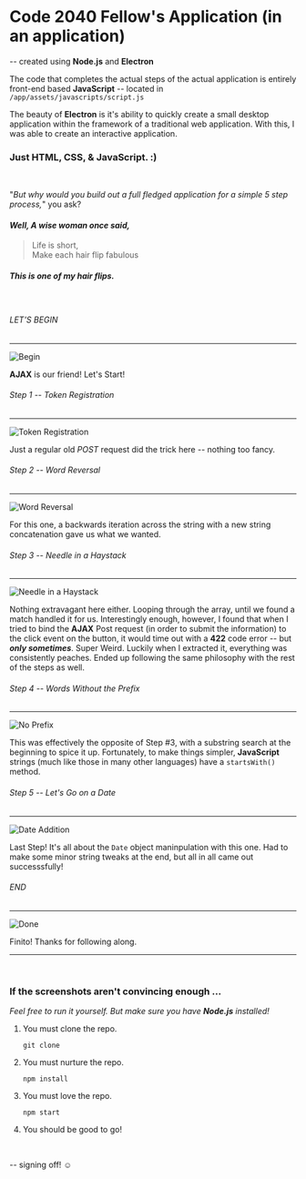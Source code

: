 # Code 2040 Fellow's Application (in an application)


-- created using **Node.js** and **Electron**


The code that completes the actual steps of the actual application is entirely front-end based **JavaScript** -- located in `/app/assets/javascripts/script.js`

The beauty of **Electron** is it's ability to quickly create a small desktop application within the framework of a traditional web application. With this, I was able to create an interactive application.

### Just HTML, CSS, & JavaScript. :)
&nbsp;

 "_But why would you build out a full fledged application for a simple 5 step process,_" you ask?

#### _Well, A wise woman once said,_

> Life is short,   
Make each hair flip fabulous

##### This is one of my hair flips.

&nbsp;

###### LET'S BEGIN
---
![Begin](http://i.imgur.com/nUkmYb0.jpg)

**AJAX** is our friend! Let's Start!

###### Step 1 -- Token Registration
---
![Token Registration](http://i.imgur.com/WoNSTFC.jpg)

Just a regular old _POST_ request did the trick here -- nothing too fancy.

###### Step 2 -- Word Reversal
---
![Word Reversal](http://i.imgur.com/ZS6u3uH.jpg)

For this one, a backwards iteration across the string with a new string concatenation gave us what we wanted.

###### Step 3 -- Needle in a Haystack
---
![Needle in a Haystack](http://i.imgur.com/cKkQncS.jpg)

Nothing extravagant here either. Looping through the array, until we found a match handled it for us. Interestingly enough, however, I found that when I tried to bind the **AJAX** Post request (in order to submit the information) to the click event on the button, it would time out with a **422** code error -- but **_only sometimes_**. Super Weird. Luckily when I extracted it, everything was consistently peaches. Ended up following the same philosophy with the rest of the steps as well.

###### Step 4 -- Words Without the Prefix
---
![No Prefix](http://i.imgur.com/aLcIN1A.jpg)

This was effectively the opposite of Step #3, with a substring search at the beginning to spice it up. Fortunately, to make things simpler, **JavaScript** strings (much like those in many other languages) have a `startsWith()` method.

###### Step 5 -- Let's Go on a Date
---
![Date Addition](http://i.imgur.com/rLGRfWX.jpg)

Last Step! It's all about the `Date` object maninpulation with this one. Had to make some minor string tweaks at the end, but all in all came out successsfully!

###### END
---
![Done](http://i.imgur.com/RwYbOau.jpg)

Finito! Thanks for following along. 
___

&nbsp;

### If the screenshots aren't convincing enough ...
_Feel free to run it yourself. But make sure you have **Node.js** installed!_ 

1. You must clone the repo.
    
    ``` git clone ```
2. You must nurture the repo.
    
    ``` npm install ```
3. You must love the repo.

    ``` npm start ```
4. You should be good to go!

&nbsp;

-- signing off!	☺